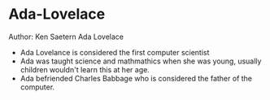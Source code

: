 # Ada-Lovelace
Author: Ken Saetern Ada Lovelace
* Ada Lovelance is considered the first computer scientist
* Ada was taught science and mathmathics when she was young, usually children wouldn't learn this at her age.
* Ada befriended Charles Babbage who is considered the father of the computer.
